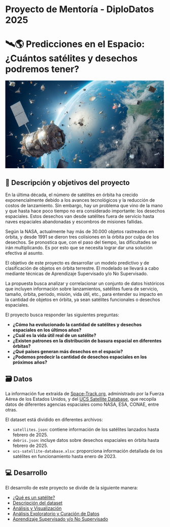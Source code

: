 # Proyecto de Mentoría - DiploDatos 2025  

# 🛰🌎 **Predicciones en el Espacio: ¿Cuántos satélites y desechos podremos tener?**  

<img src="data/images/portada.png" alt="Portada desechos espaciales" width="500"/>  

## 📌 Descripción y objetivos del proyecto  
En la última década, el número de satélites en órbita ha crecido exponencialmente debido a los avances tecnológicos y la reducción de costos de lanzamiento. Sin embargo, hay un problema que vino de la mano y que hasta hace poco tiempo no era considerado importante: los desechos espaciales. Estos desechos van desde satélites fuera de servicio hasta naves espaciales abandonadas y escombros de misiones fallidas. 

Según la NASA, actualmente hay más de 30.000 objetos rastreados en órbita, y desde 1991 se dieron tres colisiones en la órbita por culpa de los desechos. Se pronostica que, con el paso del tiempo, las dificultades se irán multiplicando. Es por esto que se necesita lograr dar una solución efectiva al asunto.

El objetivo de este proyecto es desarrollar un modelo predictivo y de clasificación de objetos en órbita terrestre. El modelado se llevará a cabo mediante técnicas de Aprendizaje Supervisado y/o No Supervisado.  

La propuesta busca analizar y correlacionar un conjunto de datos históricos que incluyen información sobre lanzamientos, satélites fuera de servicio, tamaño, órbita, período, misión, vida útil, etc., para entender su impacto en la cantidad de objetos en órbita, ya sean satélites funcionales o desechos espaciales.  

El proyecto busca responder las siguientes preguntas:  

- **¿Cómo ha evolucionado la cantidad de satélites y desechos espaciales en los últimos años?**  
- **¿Cuál es la vida útil real de un satélite?**  
- **¿Existen patrones en la distribución de basura espacial en diferentes órbitas?**  
- **¿Qué países generan más desechos en el espacio?**  
- **¿Podemos predecir la cantidad de desechos espaciales en los próximos años?**  

## 🗃 Datos  

La información fue extraída de [Space-Track.org](https://www.space-track.org/), administrado por la Fuerza Aérea de los Estados Unidos, y del [UCS Satellite Database](https://www.ucsusa.org/resources/satellite-database), que recopila datos de diferentes agencias espaciales como NASA, ESA, CONAE, entre otras.  

El dataset está dividido en diferentes archivos:  

- `satellites.json`: contiene información de los satélites lanzados hasta febrero de 2025.  
- `debris.json`: incluye datos sobre desechos espaciales en órbita hasta febrero de 2025.  
- `ucs-satellite-database.xlsx`: proporciona información detallada de los satélites en funcionamiento hasta enero de 2023.  

## 💻 Desarrollo 

El desarrollo de este proyecto se divide de la siguiente manera: 

- [¿Qué es un satélite?](docs/intro_satelites.md)
- [Descripción del dataset](docs/dataset.md)
- [Análisis y Visualización](docs/analisis_y_visualizacion.md)
- [Análisis Exploratorio y Curación de Datos](docs/analisis_exploratorio.md)
- [Aprendizaje Supervisado y/o No Supervisado](docs/aprendizaje.md)
